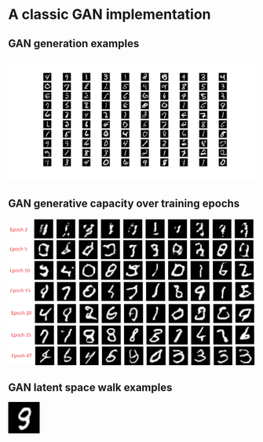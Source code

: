 # A classic GAN implementation

## GAN generation examples
![GAN Examples](assets/GAN/gan_examples.png)

## GAN generative capacity over training epochs

![GAN Evolution](assets/GAN/gan_evolution.png)

## GAN latent space walk examples

![Random Walk #1](assets/GAN/gan_random_walk_1.gif)
